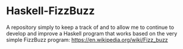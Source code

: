 # Haskell-FizzBuzz
A repository simply to keep a track of and to allow me to continue to develop and improve a Haskell program that works based on the very simple FizzBuzz program: https://en.wikipedia.org/wiki/Fizz_buzz

